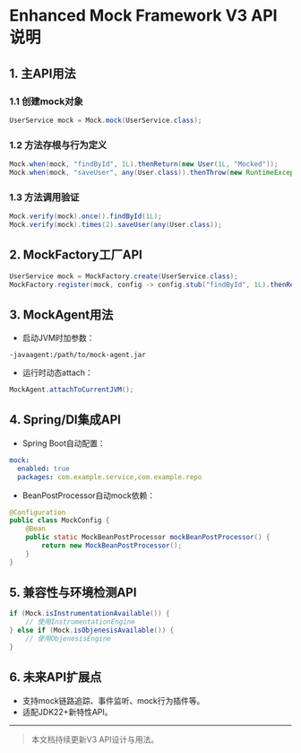 # Enhanced Mock Framework V3 API 说明

## 1. 主API用法

### 1.1 创建mock对象
```java
UserService mock = Mock.mock(UserService.class);
```

### 1.2 方法存根与行为定义
```java
Mock.when(mock, "findById", 1L).thenReturn(new User(1L, "Mocked"));
Mock.when(mock, "saveUser", any(User.class)).thenThrow(new RuntimeException("fail"));
```

### 1.3 方法调用验证
```java
Mock.verify(mock).once().findById(1L);
Mock.verify(mock).times(2).saveUser(any(User.class));
```

## 2. MockFactory工厂API
```java
UserService mock = MockFactory.create(UserService.class);
MockFactory.register(mock, config -> config.stub("findById", 1L).thenReturn(...));
```

## 3. MockAgent用法
- 启动JVM时加参数：
```
-javaagent:/path/to/mock-agent.jar
```
- 运行时动态attach：
```java
MockAgent.attachToCurrentJVM();
```

## 4. Spring/DI集成API
- Spring Boot自动配置：
```yaml
mock:
  enabled: true
  packages: com.example.service,com.example.repo
```
- BeanPostProcessor自动mock依赖：
```java
@Configuration
public class MockConfig {
    @Bean
    public static MockBeanPostProcessor mockBeanPostProcessor() {
        return new MockBeanPostProcessor();
    }
}
```

## 5. 兼容性与环境检测API
```java
if (Mock.isInstrumentationAvailable()) {
    // 使用InstrumentationEngine
} else if (Mock.isObjenesisAvailable()) {
    // 使用ObjenesisEngine
}
```

## 6. 未来API扩展点
- 支持mock链路追踪、事件监听、mock行为插件等。
- 适配JDK22+新特性API。

---

> 本文档持续更新V3 API设计与用法。 